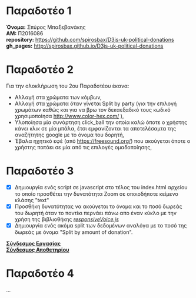 # Παραδοτέο 1  
  
**Όνομα:** Σπύρος Μπαξεβανάκης  
**ΑΜ:** Π2016086  
**repository:** https://github.com/spirosbax/D3js-uk-political-donations  
**gh_pages:** http://spirosbax.github.io/D3js-uk-political-donations  

# Παραδοτέο 2  
Για την ολοκλήρωση του 2ου Παραδοτέου έκανα:
* Αλλαγή στα χρώματα των κόμβων,  
* Αλλαγή στα χρώματα όταν γίνεται Split by party  (για την επιλογή χρωμάτων καθώς και για να βρω τον δεκαεξαδικό τους κωδικό χρησιμοποίησα http://www.color-hex.com/ ),  
* Υλοποίησα μία συνάρτηση click_ball την οποία καλώ όποτε ο χρήστης κάνει κλικ σε μία μπάλα, έτσι εμφανίζονται τα αποτελέσαμτα της αναζήτητης google με το όνομα του δορητή,   
* Έβαλα ηχητικό εφέ (από https://freesound.org/) που ακούγεται όποτε ο χρήστης πατάει σε μία από τις επιλογές ομαδοποίησης,  
  
# Παραδοτέο 3  
 - [x] Δημιουργία ενός script σε javascript στο τέλος του index.html αρχείου το οποίο προσθέτει την δυνατότητα Zoom σε οποιοδήποτε κείμενο κλάσης "text"  
 - [x] Προσθήκη δυνατότητας να ακούγεται το όνομα και το ποσό δωρεάς του δωρητή όταν το ποντίκι περνάει πάνω απο έναν κύκλο με την χρήση της βιβλιοθήκης *[responsiveVoice.js](https://responsivevoice.org/)* 
 - [x] Δημιουργία ενός ακόμα split των δεδομένων αναλόγα με το ποσό της δωρεάς με όνομα "Split by amount of donation".  
 
**[Σύνδεσμος Εργασίας](https://spirosbax.github.io/D3js-uk-political-donations/)**  
**[Σύνδεσμος Αποθετηρίου](https://github.com/spirosbax/D3js-uk-political-donations/tree/paradoteo3)**  

  
# Παραδοτέο 4  
...
  

